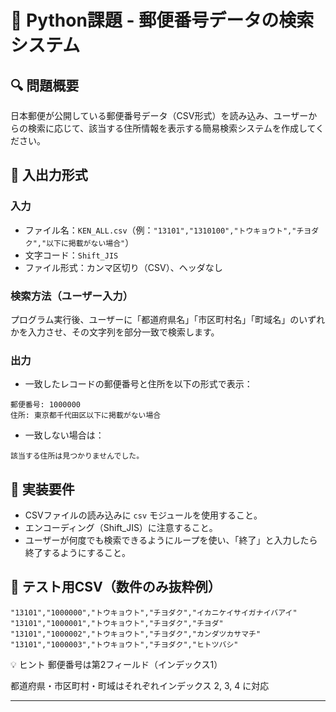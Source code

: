 # 📘 Python課題 - 郵便番号データの検索システム

## 🔍 問題概要

日本郵便が公開している郵便番号データ（CSV形式）を読み込み、ユーザーからの検索に応じて、該当する住所情報を表示する簡易検索システムを作成してください。

## 📁 入出力形式

### 入力
- ファイル名：`KEN_ALL.csv`（例：`"13101","1310100","トウキョウト","チヨダク","以下に掲載がない場合"`）
- 文字コード：`Shift_JIS`
- ファイル形式：カンマ区切り（CSV）、ヘッダなし

### 検索方法（ユーザー入力）
プログラム実行後、ユーザーに「都道府県名」「市区町村名」「町域名」のいずれかを入力させ、その文字列を部分一致で検索します。

### 出力
- 一致したレコードの郵便番号と住所を以下の形式で表示：
```
郵便番号: 1000000
住所: 東京都千代田区以下に掲載がない場合
```

- 一致しない場合は：
```
該当する住所は見つかりませんでした。
```

## 🧩 実装要件

- CSVファイルの読み込みに `csv` モジュールを使用すること。
- エンコーディング（Shift_JIS）に注意すること。
- ユーザーが何度でも検索できるようにループを使い、「終了」と入力したら終了するようにすること。

## 🧪 テスト用CSV（数件のみ抜粋例）

```csv
"13101","1000000","トウキョウト","チヨダク","イカニケイサイガナイバアイ"
"13101","1000001","トウキョウト","チヨダク","チヨダ"
"13101","1000002","トウキョウト","チヨダク","カンダツカサマチ"
"13101","1000003","トウキョウト","チヨダク","ヒトツバシ"
```
💡 ヒント
郵便番号は第2フィールド（インデックス1）

都道府県・市区町村・町域はそれぞれインデックス 2, 3, 4 に対応

---